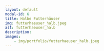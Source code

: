 ```yaml
---
layout: default
modal-id: 6
title: Halbe Futterhäuser
img: futterhaeuser_halb.jpeg
alt: futterhaeuser_halb
description:
images:
    - img/portfolio/futterhaeuser_halb.jpeg
---
```

